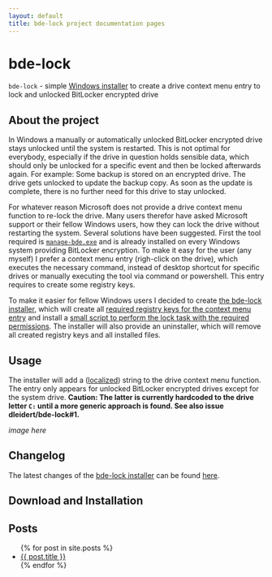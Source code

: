 ```yaml
---
layout: default
title: bde-lock project documentation pages
---
```


# bde-lock

`bde-lock` - simple [Windows installer](https://github.com/dleidert/bde-lock/releases/latest) to create a drive context menu entry to lock and unlocked BitLocker encrypted drive

## About the project

In Windows a manually or automatically unlocked BitLocker encrypted drive stays unlocked until the system is restarted. This is not optimal for everybody, especially if the drive in question holds sensible data, which should only be unlocked for a specific event and then be locked afterwards again. For example: Some backup is stored on an encrypted drive. The drive gets unlocked to update the backup copy. As soon as the update is complete, there is no further need for this drive to stay unlocked.

For whatever reason Microsoft does not provide a drive context menu function to re-lock the drive. Many users therefor have asked Microsoft support or their fellow Windows users, how they can lock the drive without restarting the system. Several solutions have been suggested. First the tool required is [`manage-bde.exe`](https://docs.microsoft.com/en-us/windows-server/administration/windows-commands/manage-bde) and is already installed on every Windows system providing BitLocker encryption. To make it easy for the user (any myself) I prefer a context menu entry (righ-click on the drive), which executes the necessary command, instead of desktop shortcut for specific drives or manually executing the tool via command or powershell. This entry requires to create some registry keys.

To make it easier for fellow Windows users I decided to create [the bde-lock installer](https://github.com/dleidert/bde-lock/releases/latest), which will create all [required registry keys for the context menu entry](./registry-keys) and install a [small script to perform the lock task with the required permissions](./manage-bde). The installer will also provide an uninstaller, which will remove all created registry keys and all installed files.

## Usage

The installer will add a ([localized](./translation)) string to the drive context menu function. The entry only appears for unlocked BitLocker encrypted drives except for the system drive. **Caution: The latter is currently hardcoded to the drive letter `C:` until a more generic approach is found. See also issue dleidert/bde-lock#1.**

*image here*

## Changelog

The latest changes of the [bde-lock installer](https://github.com/dleidert/bde-lock/releases/latest) can be found [here](./changelog).

## Download and Installation



## Posts

<ul>
  {% for post in site.posts %}
    <li>
      <a href="{{ post.url | prepend: site.baseurl }}">{{ post.title }}</a>
    </li>
  {% endfor %}
</ul>

